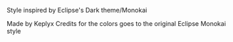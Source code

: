 Style inspired by Eclipse's Dark theme/Monokai

Made by Keplyx 
Credits for the colors goes to the original Eclipse Monokai style
